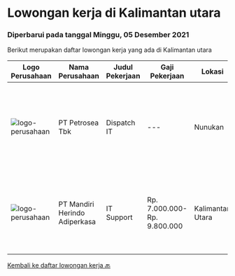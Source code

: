 
  # Lowongan kerja di Kalimantan utara

  ### Diperbarui pada tanggal Minggu, 05 Desember 2021

  Berikut merupakan daftar lowongan kerja yang ada di Kalimantan utara

  |Logo Perusahaan | Nama Perusahaan | Judul Pekerjaan | Gaji Pekerjaan | Lokasi | Deskripsi | Tanggal diunggah | Pranala |
  | -------------- | --------------- | --------------- | --------- | --------- | -------------- | ------- | ----------- |
  |![logo-perusahaan](https://image-service-cdn.seek.com.au/0e6e22aa6336720fabfaefebd1a7c0553ce66a2c/ee4dce1061f3f616224767ad58cb2fc751b8d2dc)|PT Petrosea Tbk|Dispatch IT|---|Nunukan|Performs routine maintenance, hardware installation, and network monitoring to make FMS system running well.  Requirements: Minimum Bachelor degree in...|Jumat, 26 November 2021|https://www.jobstreet.co.id/id/job/dispatch-it-3702606?token=0~f2e78433-af71-4e27-95e0-7a45be46492d&sectionRank=1&jobId=jobstreet-id-job-3702606|
|![logo-perusahaan](https://image-service-cdn.seek.com.au/69a765e5a6c1cdb1e3a00a6b3fe4d8b38b042928/ee4dce1061f3f616224767ad58cb2fc751b8d2dc)|PT Mandiri Herindo Adiperkasa|IT Support|Rp. 7.000.000-Rp. 9.800.000|Kalimantan Utara|Dengan kualifikasi sebagai berikut:• Mempunyai pengalaman diposisi yang dilamar minimal 3 tahun• Diutamakan memiliki sertifikasi Bekerja di...|Kamis, 25 November 2021|https://www.jobstreet.co.id/id/job/it-support-3701220?token=0~f2e78433-af71-4e27-95e0-7a45be46492d&sectionRank=2&jobId=jobstreet-id-job-3701220|


  [Kembali ke daftar lowongan kerja 🔙](../README.md#daftar-lowongan-kerja)
  